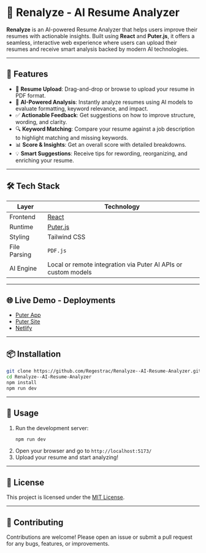 # 🧠 Renalyze - AI Resume Analyzer

**Renalyze** is an AI-powered Resume Analyzer that helps users improve their resumes with actionable insights. Built using **React** and **Puter.js**, it offers a seamless, interactive web experience where users can upload their resumes and receive smart analysis backed by modern AI technologies.

---

## 🚀 Features

- 📄 **Resume Upload**: Drag-and-drop or browse to upload your resume in PDF format.
- 🧠 **AI-Powered Analysis**: Instantly analyze resumes using AI models to evaluate formatting, keyword relevance, and impact.
- ✅ **Actionable Feedback**: Get suggestions on how to improve structure, wording, and clarity.
- 🔍 **Keyword Matching**: Compare your resume against a job description to highlight matching and missing keywords.
- 📊 **Score & Insights**: Get an overall score with detailed breakdowns.
- 💡 **Smart Suggestions**: Receive tips for rewording, reorganizing, and enriching your resume.

---

## 🛠️ Tech Stack

| Layer       | Technology          |
|-------------|---------------------|
| Frontend    | [React](https://reactjs.org/) |
| Runtime     | [Puter.js](https://docs.puter.com/) |
| Styling     | Tailwind CSS |
| File Parsing| `PDF.js` |
| AI Engine   | Local or remote integration via Puter AI APIs or custom models |

---

## 🌐 Live Demo - Deployments

- [Puter App](https://puter.com/app/renalyze-ai-resume-analyzer)
- [Puter Site](renalyze-ai-resume-analyzer-0x1mr.puter.site)
- [Netlify](renalyze-ai-resume-analyzer.netlify.app)

---

## 📦 Installation

```bash
git clone https://github.com/Regestrac/Renalyze--AI-Resume-Analyzer.git
cd Renalyze--AI-Resume-Analyzer
npm install
npm run dev
```

---

## 🧪 Usage

1. Run the development server:
   ```bash
   npm run dev
   ```
2. Open your browser and go to `http://localhost:5173/`
3. Upload your resume and start analyzing!

---

## 📄 License

This project is licensed under the [MIT License](LICENSE).

---

## 🤝 Contributing

Contributions are welcome! Please open an issue or submit a pull request for any bugs, features, or improvements.